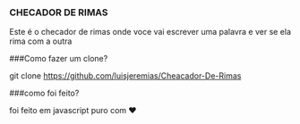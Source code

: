 ### CHECADOR DE RIMAS

Este é o checador de rimas onde voce vai escrever uma palavra e ver se ela rima com a outra 

###Como fazer um clone?

git clone https://github.com/luisjeremias/Cheacador-De-Rimas

###como foi feito?

foi feito em javascript puro com ❤
